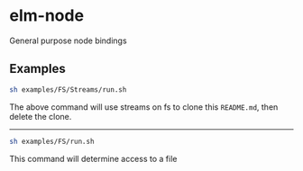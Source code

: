 # elm-node

General purpose node bindings

## Examples

```bash
sh examples/FS/Streams/run.sh
```

The above command will use streams on fs to clone this `README.md`, then delete the clone.

---

```bash
sh examples/FS/run.sh
```

This command will determine access to a file
